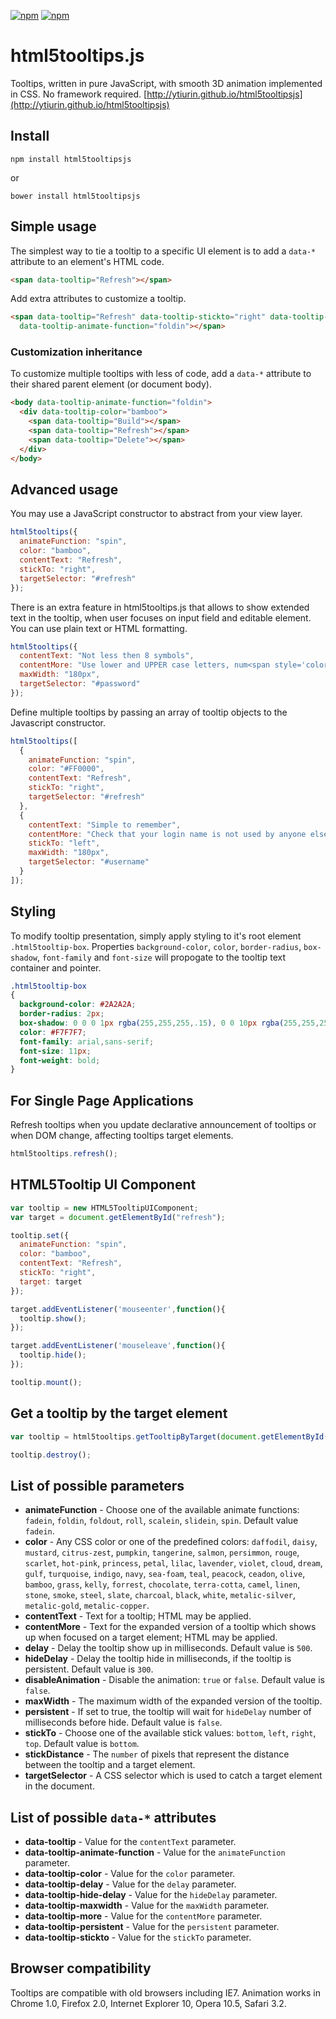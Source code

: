 [![npm](https://img.shields.io/npm/v/html5tooltipsjs.svg?maxAge=2592000)](https://www.npmjs.com/package/html5tooltipsjs)
[![npm](https://img.shields.io/npm/dm/html5tooltipsjs.svg?maxAge=2592000)](https://www.npmjs.com/package/html5tooltipsjs)

html5tooltips.js
===============
Tooltips, written in pure JavaScript, with smooth 3D animation implemented in CSS. No framework required. [http://ytiurin.github.io/html5tooltipsjs](http://ytiurin.github.io/html5tooltipsjs)

## Install
```
npm install html5tooltipsjs
```
or
```
bower install html5tooltipsjs
```

## Simple usage

The simplest way to tie a tooltip to a specific UI element is to add a `data-*` attribute to an element's HTML code.

```html
<span data-tooltip="Refresh"></span>
```

Add extra attributes to customize a tooltip.

```html
<span data-tooltip="Refresh" data-tooltip-stickto="right" data-tooltip-color="bamboo"
  data-tooltip-animate-function="foldin"></span>
```

### Customization inheritance

To customize multiple tooltips with less of code, add a `data-*` attribute to their shared parent element (or document body).

```html
<body data-tooltip-animate-function="foldin">
  <div data-tooltip-color="bamboo">
    <span data-tooltip="Build"></span>
    <span data-tooltip="Refresh"></span>
    <span data-tooltip="Delete"></span>
  </div>
</body>
```

## Advanced usage

You may use a JavaScript constructor to abstract from your view layer.

```javascript
html5tooltips({
  animateFunction: "spin",
  color: "bamboo",
  contentText: "Refresh",
  stickTo: "right",
  targetSelector: "#refresh"
});
```

There is an extra feature in html5tooltips.js that allows to show extended text in the tooltip, when user focuses on input field and editable element. You can use plain text or HTML formatting.

```javascript
html5tooltips({
  contentText: "Not less then 8 symbols",
  contentMore: "Use lower and UPPER case letters, num<span style='color:red'>6</span>ers and spec<span style='color:red'>!</span>al symbols to make password safe and secure.",
  maxWidth: "180px",
  targetSelector: "#password"
});
```

Define multiple tooltips by passing an array of tooltip objects to the Javascript constructor.

```javascript
html5tooltips([
  {
    animateFunction: "spin",
    color: "#FF0000",
    contentText: "Refresh",
    stickTo: "right",
    targetSelector: "#refresh"
  },
  {
    contentText: "Simple to remember",
    contentMore: "Check that your login name is not used by anyone else.",
    stickTo: "left",
    maxWidth: "180px",
    targetSelector: "#username"
  }
]);
```

## Styling

To modify tooltip presentation, simply apply styling to it's root element `.html5tooltip-box`. Properties `background-color`, `color`, `border-radius`, `box-shadow`, `font-family` and  `font-size` will propogate to the tooltip text container and pointer.

```css
.html5tooltip-box
{
  background-color: #2A2A2A;
  border-radius: 2px;
  box-shadow: 0 0 0 1px rgba(255,255,255,.15), 0 0 10px rgba(255,255,255,.15);
  color: #F7F7F7;
  font-family: arial,sans-serif;
  font-size: 11px;
  font-weight: bold;
}
```

## For Single Page Applications

Refresh tooltips when you update declarative announcement of tooltips or when DOM change, affecting tooltips target elements.

```javascript
html5tooltips.refresh();
```

## HTML5Tooltip UI Component

```javascript
var tooltip = new HTML5TooltipUIComponent;
var target = document.getElementById("refresh");

tooltip.set({
  animateFunction: "spin",
  color: "bamboo",
  contentText: "Refresh",
  stickTo: "right",
  target: target
});

target.addEventListener('mouseenter',function(){
  tooltip.show();
});

target.addEventListener('mouseleave',function(){
  tooltip.hide();
});

tooltip.mount();
```

## Get a tooltip by the target element

```javascript
var tooltip = html5tooltips.getTooltipByTarget(document.getElementById('myElement'));

tooltip.destroy();
```

## List of possible parameters

- **animateFunction** - Choose one of the available animate functions: ``fadein``, ``foldin``, ``foldout``, ``roll``, ``scalein``, ``slidein``, ``spin``. Default value ``fadein``.
- **color** - Any CSS color or one of the predefined colors: ``daffodil``, ``daisy``, ``mustard``, ``citrus-zest``, ``pumpkin``, ``tangerine``, ``salmon``, ``persimmon``, ``rouge``, ``scarlet``, ``hot-pink``, ``princess``, ``petal``, ``lilac``, ``lavender``, ``violet``, ``cloud``, ``dream``, ``gulf``, ``turquoise``, ``indigo``, ``navy``, ``sea-foam``, ``teal``, ``peacock``, ``ceadon``, ``olive``, ``bamboo``, ``grass``, ``kelly``, ``forrest``, ``chocolate``, ``terra-cotta``, ``camel``, ``linen``, ``stone``, ``smoke``, ``steel``, ``slate``, ``charcoal``, ``black``, ``white``, ``metalic-silver``, ``metalic-gold``, ``metalic-copper``.
- **contentText** - Text for a tooltip; HTML may be applied.
- **contentMore** - Text for the expanded version of a tooltip which shows up when focused on a target element; HTML may be applied.
- **delay** - Delay the tooltip show up in milliseconds. Default value is ``500``.
- **hideDelay** - Delay the tooltip hide in milliseconds, if the tooltip is persistent. Default value is ``300``.
- **disableAnimation** - Disable the animation: ``true`` or ``false``. Default value is ``false``.
- **maxWidth** - The maximum width of the expanded version of the tooltip.
- **persistent** - If set to true, the tooltip will wait for `hideDelay` number of milliseconds before hide. Default value is `false`.
- **stickTo** - Choose one of the available stick values: ``bottom``, ``left``, ``right``, ``top``. Default value is ``bottom``.
- **stickDistance** - The ``number`` of pixels that represent the distance between the tooltip and a target element.
- **targetSelector** - A CSS selector which is used to catch a target element in the document.

## List of possible `data-*` attributes

- **data-tooltip** - Value for the `contentText` parameter.
- **data-tooltip-animate-function** - Value for the `animateFunction` parameter.
- **data-tooltip-color** - Value for the `color` parameter.
- **data-tooltip-delay** - Value for the `delay` parameter.
- **data-tooltip-hide-delay** - Value for the `hideDelay` parameter.
- **data-tooltip-maxwidth** - Value for the `maxWidth` parameter.
- **data-tooltip-more** - Value for the `contentMore` parameter.
- **data-tooltip-persistent** - Value for the `persistent` parameter.
- **data-tooltip-stickto** - Value for the `stickTo` parameter.

## Browser compatibility

Tooltips are compatible with old browsers including IE7. Animation works in Chrome 1.0, Firefox 2.0, Internet Explorer 10, Opera 10.5, Safari 3.2.
